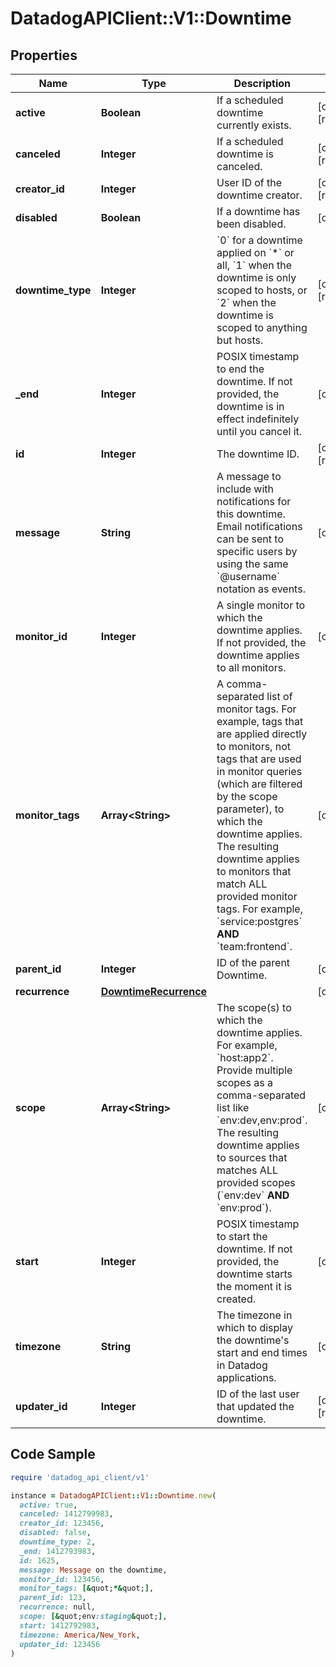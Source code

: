 # DatadogAPIClient::V1::Downtime

## Properties

| Name | Type | Description | Notes |
| ---- | ---- | ----------- | ----- |
| **active** | **Boolean** | If a scheduled downtime currently exists. | [optional][readonly] |
| **canceled** | **Integer** | If a scheduled downtime is canceled. | [optional][readonly] |
| **creator_id** | **Integer** | User ID of the downtime creator. | [optional][readonly] |
| **disabled** | **Boolean** | If a downtime has been disabled. | [optional] |
| **downtime_type** | **Integer** | &#x60;0&#x60; for a downtime applied on &#x60;*&#x60; or all, &#x60;1&#x60; when the downtime is only scoped to hosts, or &#x60;2&#x60; when the downtime is scoped to anything but hosts. | [optional][readonly] |
| **_end** | **Integer** | POSIX timestamp to end the downtime. If not provided, the downtime is in effect indefinitely until you cancel it. | [optional] |
| **id** | **Integer** | The downtime ID. | [optional][readonly] |
| **message** | **String** | A message to include with notifications for this downtime. Email notifications can be sent to specific users by using the same &#x60;@username&#x60; notation as events. | [optional] |
| **monitor_id** | **Integer** | A single monitor to which the downtime applies. If not provided, the downtime applies to all monitors. | [optional] |
| **monitor_tags** | **Array&lt;String&gt;** | A comma-separated list of monitor tags. For example, tags that are applied directly to monitors, not tags that are used in monitor queries (which are filtered by the scope parameter), to which the downtime applies. The resulting downtime applies to monitors that match ALL provided monitor tags. For example, &#x60;service:postgres&#x60; **AND** &#x60;team:frontend&#x60;. | [optional] |
| **parent_id** | **Integer** | ID of the parent Downtime. | [optional] |
| **recurrence** | [**DowntimeRecurrence**](DowntimeRecurrence.md) |  | [optional] |
| **scope** | **Array&lt;String&gt;** | The scope(s) to which the downtime applies. For example, &#x60;host:app2&#x60;. Provide multiple scopes as a comma-separated list like &#x60;env:dev,env:prod&#x60;. The resulting downtime applies to sources that matches ALL provided scopes (&#x60;env:dev&#x60; **AND** &#x60;env:prod&#x60;). | [optional] |
| **start** | **Integer** | POSIX timestamp to start the downtime. If not provided, the downtime starts the moment it is created. | [optional] |
| **timezone** | **String** | The timezone in which to display the downtime&#39;s start and end times in Datadog applications. | [optional] |
| **updater_id** | **Integer** | ID of the last user that updated the downtime. | [optional][readonly] |

## Code Sample

```ruby
require 'datadog_api_client/v1'

instance = DatadogAPIClient::V1::Downtime.new(
  active: true,
  canceled: 1412799983,
  creator_id: 123456,
  disabled: false,
  downtime_type: 2,
  _end: 1412793983,
  id: 1625,
  message: Message on the downtime,
  monitor_id: 123456,
  monitor_tags: [&quot;*&quot;],
  parent_id: 123,
  recurrence: null,
  scope: [&quot;env:staging&quot;],
  start: 1412792983,
  timezone: America/New_York,
  updater_id: 123456
)
```

